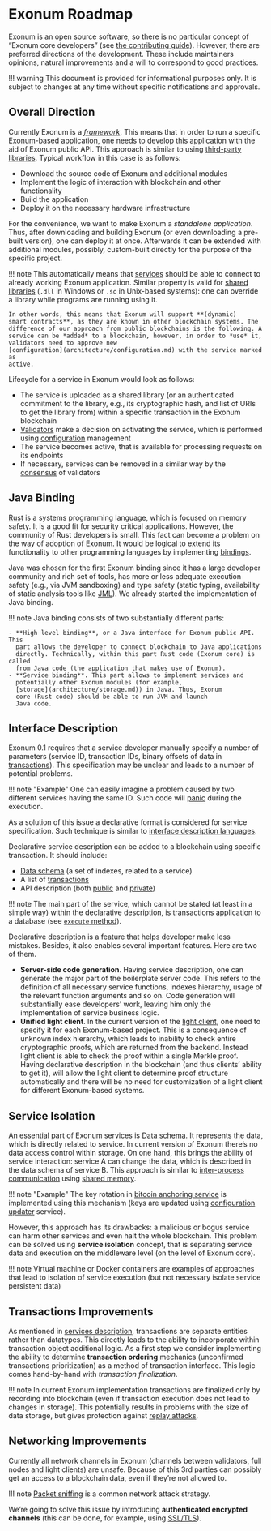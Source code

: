 # Exonum Roadmap

Exonum is an open source software, so there is no particular concept of
“Exonum core developers” (see [the contributing guide](contributing.md)). However,
there are preferred directions of the development. These include maintainers
opinions, natural improvements and a will to correspond to good practices.

!!! warning
    This document is provided for informational purposes only. It is subject
    to changes at any time without specific notifications and approvals.

## Overall Direction

Currently Exonum is a
[*framework*](https://en.wikipedia.org/wiki/Software_framework). This means
that in order to run a specific Exonum-based application, one needs to develop
this application with the aid of Exonum public API. This approach is similar
to using [third-party libraries](https://en.wikipedia.org/wiki/Third-party_software_component).
Typical workflow in this case is as follows:

- Download the source code of Exonum and additional modules
- Implement the logic of interaction with blockchain and other functionality
- Build the application
- Deploy it on the necessary hardware infrastructure

For the convenience, we want to make Exonum a *standalone application*. Thus,
after downloading and building Exonum (or even downloading a pre-built
version), one can deploy it at once. Afterwards it can be extended with
additional modules, possibly, custom-built directly for the purpose of the
specific project.

!!! note
    This automatically means that [services](architecture/services.md) should
    be able to connect to already working Exonum application. Similar property
    is valid for [shared
    libraries](https://en.wikipedia.org/wiki/Library_(computing)#Shared_libraries)
    (`.dll` in Windows or `.so` in Unix-based systems): one can override a
    library while programs are running using it.

    In other words, this means that Exonum will support **(dynamic)
    smart contracts**, as they are known in other blockchain systems. The
    difference of our approach from public blockchains is the following. A
    service can be *added* to a blockchain, however, in order to *use* it,
    validators need to approve new
    [configuration](architecture/configuration.md) with the service marked as
    active.

Lifecycle for a service in Exonum would look as follows:

- The service is uploaded as a shared library (or an authenticated commitment
  to the library, e.g., its cryptographic hash, and list of URIs to get the
  library from)
  within a specific transaction in the Exonum blockchain
- [Validators](architecture/consensus.md#assumptions) make a decision on
  activating the service, which is performed using
  [configuration](architecture/configuration.md) management
- The service becomes active, that is available for processing requests on
  its endpoints
- If necessary, services can be removed in a similar way by the
  [consensus](architecture/consensus.md) of validators

## Java Binding

[Rust](https://www.rust-lang.org/en-US/) is a systems programming language,
which is focused on memory safety. It is a good fit for security critical
applications. However, the community of Rust developers is small. This fact can
become a problem on the way of adoption of Exonum. It would be logical to
extend its functionality to other programming languages by implementing
[bindings](https://en.wikipedia.org/wiki/Language_binding).

Java was chosen for
the first Exonum binding since it has a large developer community
and rich set of tools,
has more or less adequate execution safety (e.g., via JVM sandboxing)
and type safety (static typing, availability
of static analysis tools like [JML](https://en.wikipedia.org/wiki/Java_Modeling_Language)).
We already started the implementation of Java binding.

!!! note
    Java binding consists of two substantially different parts:

    - **High level binding**, or a Java interface for Exonum public API. This
      part allows the developer to connect blockchain to Java applications
      directly. Technically, within this part Rust code (Exonum core) is called
      from Java code (the application that makes use of Exonum).
    - **Service binding**. This part allows to implement services and
      potentially other Exonum modules (for example,
      [storage](architecture/storage.md)) in Java. Thus, Exonum
      core (Rust code) should be able to run JVM and launch
      Java code.

## Interface Description

Exonum 0.1 requires that a service developer manually specify a number of
parameters (service ID, transaction IDs, binary offsets of data in
[transactions](architecture/transactions.md)). This specification may be unclear
and leads to a number of potential problems.

!!! note "Example"
    One can easily imagine a problem caused by two different services having
    the same ID. Such code will
    [panic](https://github.com/exonum/exonum/blob/master/exonum/src/blockchain/mod.rs#L60)
    during the execution.

As a solution of this issue a declarative format is considered for service
specification. Such technique is similar to
[interface description languages](https://en.wikipedia.org/wiki/Interface_description_language).

Declarative service description can be added to a blockchain using specific
transaction. It should include:

- [Data schema](architecture/services.md#data-schema) (a set of indexes,
  related to a service)
- A list of [transactions](architecture/services.md#transactions)
- API description (both [public](architecture/services.md#read-requests) and
  [private](architecture/services.md#private-api))

!!! note
    The main part of the service, which cannot be stated (at least in a
    simple way) within the declarative description, is transactions application
    to a database (see [`execute`
    method](architecture/transactions.md#execute)).

Declarative description is a feature that helps developer make less mistakes.
Besides, it also enables several important features. Here are two of them.

- **Server-side code generation**. Having service description, one can generate
  the major part of the boilerplate server code. This refers to the definition of
  all necessary service functions, indexes hierarchy, usage of the relevant
  function arguments and so on. Code generation will substantially ease
  developers’ work, leaving him only the implementation of service business
  logic.
- **Unified light client**. In the current version of the [light
  client](architecture/clients.md), one need to specify it for each
  Exonum-based project. This is a consequence of unknown index hierarchy, which
  leads to inability to check entire cryptographic proofs,
  which are returned from the
  backend. Instead light client is able to check the proof within a single
  Merkle proof. Having declarative description in the blockchain (and thus
  clients’ ability to get it), will allow the light client to determine proof
  structure automatically and there will be no need for customization of a
  light client for different Exonum-based systems.

## Service Isolation

An essential part of Exonum services is [Data
schema](architecture/services.md#data-schema). It represents the data, which
is directly related to service. In current version of Exonum there’s no data
access control within storage. On one hand, this brings the ability of service
interaction: service A can change the data, which is described in the data
schema of service B. This approach is similar to [inter-process
communication](https://en.wikipedia.org/wiki/Inter-process_communication) using
[shared memory](https://en.wikipedia.org/wiki/Shared_memory).

!!! note "Example"
    The key rotation in
    [bitcoin anchoring service](advanced/bitcoin-anchoring.md) is implemented
    using this mechanism (keys
    are updated using [configuration updater](advanced/configuration-updater.md)
    service).

However, this approach has its drawbacks: a malicious or bogus service can harm
other services and even halt the whole blockchain. This problem can be solved
using **service isolation** concept, that is separating service data and
execution on the middleware level (on the level of Exonum core).

!!! note
    Virtual machine or Docker containers are examples of approaches that
    lead to isolation of service execution (but not necessary isolate
    service persistent data)

## Transactions Improvements

As mentioned in [services
description](architecture/services.md#transaction-interface), transactions are
separate entities rather than datatypes. This directly leads to the ability to
incorporate within transaction object additional logic. As a first step we
consider implementing the ability to determine **transaction ordering**
mechanics (unconfirmed transactions prioritization) as a method of transaction
interface. This logic comes hand-by-hand with *transaction finalization*.

!!! note
    In current Exonum implementation transactions are finalized only by
    recording into blockchain (even if transaction execution does not lead to
    changes in storage). This potentially results in problems with the size
    of data storage, but gives protection against [replay
    attacks](https://en.wikipedia.org/wiki/Replay_attack).

## Networking Improvements

Currently all network channels in Exonum (channels between validators, full
nodes and light clients) are unsafe. Because of this 3rd parties can possibly
get an access to a blockchain data, even if they’re not allowed to.

!!! note
    [Packet sniffing](https://en.wikipedia.org/wiki/Packet_analyzer) is a
    common network attack strategy.

We’re going to solve this issue by introducing **authenticated encrypted channels**
(this can be done, for example, using
[SSL/TLS](https://en.wikipedia.org/wiki/Transport_Layer_Security)).
